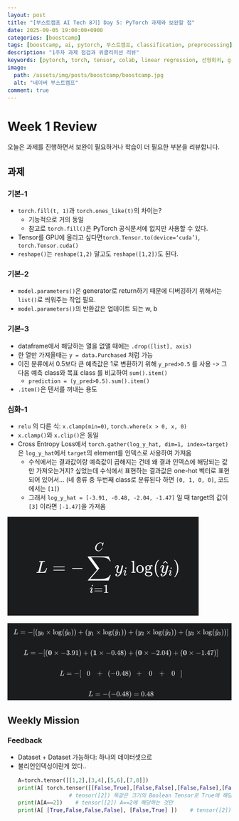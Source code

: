 ```yaml
---
layout: post
title: "[부스트캠프 AI Tech 8기] Day 5: PyTorch 과제와 보완할 점"
date: 2025-09-05 19:00:00+0900
categories: [boostcamp]
tags: [boostcamp, ai, pytorch, 부스트캠프, classification, preprocessing]
description: "1주차 과제 점검과 위클리미션 리뷰"
keywords: [pytorch, torch, tensor, colab, linear regression, 선형회귀, gradient, dataloader, sigmoid, classification, BCE, cross entropy loss, 조건부 확률, 최대 가능도 추정, MLE, 딥러닝, 머신러닝]
image:
  path: /assets/img/posts/boostcamp/boostcamp.jpg
  alt: "네이버 부스트캠프"
comment: true
---
```


# Week 1 Review 

오늘은 과제를 진행하면서 보완이 필요하거나 학습이 더 필요한 부분을 리뷰합니다.

## 과제

### 기본-1
- ``torch.fill(t, 1)``과 ``torch.ones_like(t)``의 차이는?
  - 기능적으로 거의 동일
  - 참고로 ``torch.fill()``은 PyTorch 공식문서에 없지만 사용할 수 있다.
- Tensor를 GPU에 올리고 싶다면``torch.Tensor.to(device=‘cuda’)``, ``torch.Tensor.cuda()``
- ``reshape()``는 ``reshape(1,2)`` 말고도 ``reshape([1,2])``도 된다.
### 기본-2
- ``model.parameters()``은 generator로 return하기 때문에 디버깅하기 위해서는 ``list()``로 씌워주는 작업 필요.
- ``model.parameters()``의 반환값은 업데이트 되는 w, b
### 기본-3
- dataframe에서 해당하는 열을 없앨 때에는 ``.drop([list], axis)``
- 한 열만 가져올때는 ``y = data.Purchased`` 처럼 가능
- 이진 분류에서 0.5보다 큰 예측값은 1로 변환하기 위해 ``y_pred>0.5`` 를 사용 -> 그 다음 예측 class와 목표 class 를 비교하여 ``sum().item()``
  - ``prediction = (y_pred>0.5).sum().item()``
- ``.item()``은 텐서를 꺼내는 용도

### 심화-1
- ``relu`` 의 다른 식: ``x.clamp(min=0)``, ``torch.where(x > 0, x, 0)``
- ``x.clamp()``와 ``x.clip()``은 동일
- Cross Entropy Loss에서 ``torch.gather(log_y_hat, dim=1, index=target)``은 ``log_y_hat``에서 ``target``의 element를 인덱스로 사용하여 가져옴
  - 수식에서는 결과값이랑 예측값이 곱해지는 건데 왜 결과 인덱스에 해당되는 값만 가져오는거지? 싶었는데 수식에서 표현하는 결과값은 one-hot 벡터로 표현되어 있어서... (네 종류 중 두번째 class로 분류된다 하면 ``[0, 1, 0, 0]``, 코드에서는 ``[1]``)
  - 그래서 ``log_y_hat = [-3.91, -0.48, -2.04, -1.47]`` 일 때 target의 값이 ``[3]`` 이라면 ``[-1.47]``을 가져옴

![이미지](/assets/img/posts/boostcamp/day5/cross_entropy1.png)

![이미지](/assets/img/posts/boostcamp/day5/cross_entropy2.png)

## Weekly Mission

### Feedback

- Dataset + Dataset 가능하다: 하나의 데이터셋으로
- 불리언인덱싱이란게 있다..
  ```python
  A=torch.tensor([[1,2],[3,4],[5,6],[7,8]])
  print(A[ torch.tensor([[False,True],[False,False],[False,False],[False,False]]) ]) 
                  # tensor([2]) 똑같은 크기의 Boolean Tensor로 True에 해당하는 것만 가져옴
  print(A[A==2])	# tensor([2]) A==2에 해당하는 것만
  print(A[ [True,False,False,False], [False,True] ])	# tensor([2]) 0행 1열
  ```
